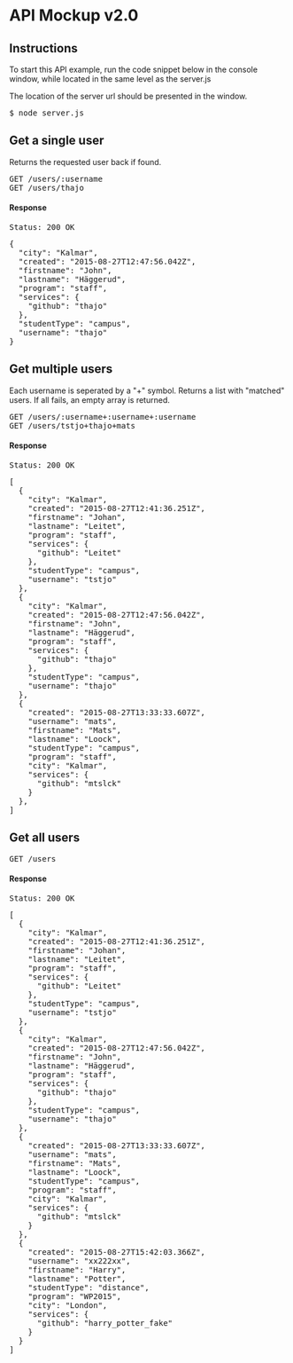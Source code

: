 # API Mockup v2.0

## Instructions
To start this API example, run the code snippet below in the console window, while located in the same level as the server.js

The location of the server url should be presented in the window.
<pre>$ node server.js</pre>

## Get a single user
Returns the requested user back if found.
<pre>
GET /users/:username
GET /users/thajo
</pre>

#### Response
<pre>Status: 200 OK</pre>
<pre>
{
  "city": "Kalmar",
  "created": "2015-08-27T12:47:56.042Z",
  "firstname": "John",
  "lastname": "Häggerud",
  "program": "staff",
  "services": {
    "github": "thajo"
  },
  "studentType": "campus",
  "username": "thajo"
}
</pre>

## Get multiple users
Each username is seperated by a "+" symbol. Returns a list with "matched" users. If all fails, an empty array is returned.
<pre>
GET /users/:username+:username+:username
GET /users/tstjo+thajo+mats
</pre>

#### Response
<pre>Status: 200 OK</pre>
<pre>
[
  {
    "city": "Kalmar",
    "created": "2015-08-27T12:41:36.251Z",
    "firstname": "Johan",
    "lastname": "Leitet",
    "program": "staff",
    "services": {
      "github": "Leitet"
    },
    "studentType": "campus",
    "username": "tstjo"
  },
  {
    "city": "Kalmar",
    "created": "2015-08-27T12:47:56.042Z",
    "firstname": "John",
    "lastname": "Häggerud",
    "program": "staff",
    "services": {
      "github": "thajo"
    },
    "studentType": "campus",
    "username": "thajo"
  },
  {
    "created": "2015-08-27T13:33:33.607Z",
    "username": "mats",
    "firstname": "Mats",
    "lastname": "Loock",
    "studentType": "campus",
    "program": "staff",
    "city": "Kalmar",
    "services": {
      "github": "mtslck"
    }
  },
]
</pre>

## Get all users
<pre>GET /users</pre>

#### Response
<pre>Status: 200 OK</pre>
<pre>
[
  {
    "city": "Kalmar",
    "created": "2015-08-27T12:41:36.251Z",
    "firstname": "Johan",
    "lastname": "Leitet",
    "program": "staff",
    "services": {
      "github": "Leitet"
    },
    "studentType": "campus",
    "username": "tstjo"
  },
  {
    "city": "Kalmar",
    "created": "2015-08-27T12:47:56.042Z",
    "firstname": "John",
    "lastname": "Häggerud",
    "program": "staff",
    "services": {
      "github": "thajo"
    },
    "studentType": "campus",
    "username": "thajo"
  },
  {
    "created": "2015-08-27T13:33:33.607Z",
    "username": "mats",
    "firstname": "Mats",
    "lastname": "Loock",
    "studentType": "campus",
    "program": "staff",
    "city": "Kalmar",
    "services": {
      "github": "mtslck"
    }
  },
  {
    "created": "2015-08-27T15:42:03.366Z",
    "username": "xx222xx",
    "firstname": "Harry",
    "lastname": "Potter",
    "studentType": "distance",
    "program": "WP2015",
    "city": "London",
    "services": {
      "github": "harry_potter_fake"
    }
  }
]
</pre>
